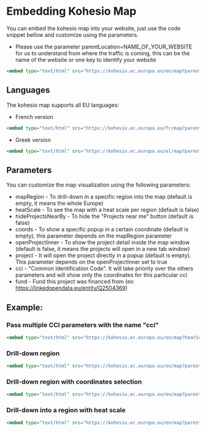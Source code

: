 # Embedding Kohesio Map

You can embed the kohesio map into your website, just use the code snippet bellow and customize using the parameters.

- Please use the parameter parentLocation=NAME_OF_YOUR_WEBSITE for us to understand from where the traffic is coming, this can be the name of the website or one key to identify your website

```html
<embed type="text/html" src="https://kohesio.ec.europa.eu/en/map?parentLocation=NAME_OF_YOUR_WEBSITE"  width="800" height="800">
```

## Languages

The kohesio map supports all EU languages:

- French version
```html
<embed type="text/html" src="https://kohesio.ec.europa.eu/fr/map?parentLocation=NAME_OF_YOUR_WEBSITE"  width="800" height="800">
```

- Greek version
```html
<embed type="text/html" src="https://kohesio.ec.europa.eu/el/map?parentLocation=NAME_OF_YOUR_WEBSITE"  width="800" height="800">
```

## Parameters

You can customize the map visualization using the following parameters:

- mapRegion - To drill-down in a specific region into the map (default is empty, it means the whole Europe)
- heatScale - To see the map with a heat scale per region (default is false)
- hideProjectsNearBy - To hide the "Projects near me" button (default is false)
- coords - To show a specific popup in a certain coordinate (default is empty), this parameter depends on the mapRegion parameter 
- openProjectInner - To show the project detail inside the map window (default is false, it means the projects will open in a new tab window)
- project - It will open the project directly in a popup (default is empty). This parameter depends on the openProjectInner set to true
- cci - "Common Identification Code". It will take priority over the others parameters and will show only the coordinates for this particular cci
- fund - Fund this project was financed from (ex: https://linkedopendata.eu/entity/Q2504369)

## Example:

### Pass multiple CCI parameters with the name "cci"
```html
<embed type="text/html" src="https://kohesio.ec.europa.eu/en/map?heatScale=true&fund=Q2504368&cci=5BQ2463081,Q2463082"  width="800" height="800">
```

### Drill-down region
```html
<embed type="text/html" src="https://kohesio.ec.europa.eu/en/map?parentLocation=NAME_OF_YOUR_WEBSITE&mapRegion=Q2556199&coords=-8.3211792431454,40.1552222"  width="800" height="800">
```

### Drill-down region with coordinates selection
```html
<embed type="text/html" src="https://kohesio.ec.europa.eu/en/map?parentLocation=NAME_OF_YOUR_WEBSITE&mapRegion=Q2556199&coords=-8.3211792431454,40.1552222"  width="800" height="800">
```

### Drill-down into a region with heat scale
```html
<embed type="text/html" src="https://kohesio.ec.europa.eu/en/map?parentLocation=NAME_OF_YOUR_WEBSITE&?heatScale=true&mapRegion=Q2556137"  width="800" height="800">
```
